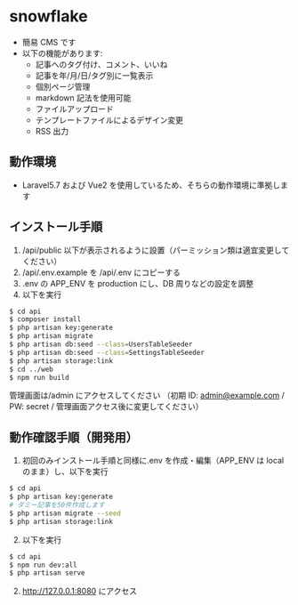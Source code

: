 # snowflake

- 簡易 CMS です
- 以下の機能があります:
  - 記事へのタグ付け、コメント、いいね
  - 記事を年/月/日/タグ別に一覧表示
  - 個別ページ管理
  - markdown 記法を使用可能
  - ファイルアップロード
  - テンプレートファイルによるデザイン変更
  - RSS 出力

## 動作環境

- Laravel5.7 および Vue2 を使用しているため、そちらの動作環境に準拠します

## インストール手順

1. /api/public 以下が表示されるように設置（パーミッション類は適宜変更してください）
2. /api/.env.example を /api/.env にコピーする
3. .env の APP_ENV を production にし、DB 周りなどの設定を調整
4. 以下を実行

```sh
$ cd api
$ composer install
$ php artisan key:generate
$ php artisan migrate
$ php artisan db:seed --class=UsersTableSeeder
$ php artisan db:seed --class=SettingsTableSeeder
$ php artisan storage:link
$ cd ../web
$ npm run build
```

管理画面は/admin にアクセスしてください
（初期 ID: admin@example.com / PW: secret / 管理画面アクセス後に変更してください）

## 動作確認手順（開発用）

1. 初回のみインストール手順と同様に.env を作成・編集（APP_ENV は local のまま）し、以下を実行

```sh
$ cd api
$ php artisan key:generate
# ダミー記事を50件作成します
$ php artisan migrate --seed
$ php artisan storage:link
```

2. 以下を実行

```sh
$ cd api
$ npm run dev:all
$ php artisan serve
```

2. http://127.0.0.1:8080 にアクセス
